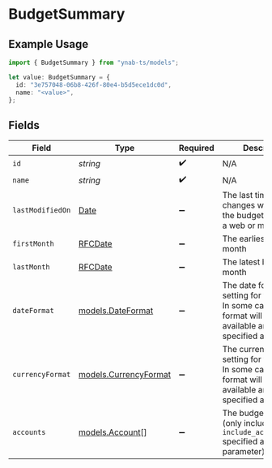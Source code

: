 # BudgetSummary

## Example Usage

```typescript
import { BudgetSummary } from "ynab-ts/models";

let value: BudgetSummary = {
  id: "3e757048-06b8-426f-80e4-b5d5ece1dc0d",
  name: "<value>",
};
```

## Fields

| Field                                                                                                                      | Type                                                                                                                       | Required                                                                                                                   | Description                                                                                                                |
| -------------------------------------------------------------------------------------------------------------------------- | -------------------------------------------------------------------------------------------------------------------------- | -------------------------------------------------------------------------------------------------------------------------- | -------------------------------------------------------------------------------------------------------------------------- |
| `id`                                                                                                                       | *string*                                                                                                                   | :heavy_check_mark:                                                                                                         | N/A                                                                                                                        |
| `name`                                                                                                                     | *string*                                                                                                                   | :heavy_check_mark:                                                                                                         | N/A                                                                                                                        |
| `lastModifiedOn`                                                                                                           | [Date](https://developer.mozilla.org/en-US/docs/Web/JavaScript/Reference/Global_Objects/Date)                              | :heavy_minus_sign:                                                                                                         | The last time any changes were made to the budget from either a web or mobile client                                       |
| `firstMonth`                                                                                                               | [RFCDate](../types/rfcdate.md)                                                                                             | :heavy_minus_sign:                                                                                                         | The earliest budget month                                                                                                  |
| `lastMonth`                                                                                                                | [RFCDate](../types/rfcdate.md)                                                                                             | :heavy_minus_sign:                                                                                                         | The latest budget month                                                                                                    |
| `dateFormat`                                                                                                               | [models.DateFormat](../models/dateformat.md)                                                                               | :heavy_minus_sign:                                                                                                         | The date format setting for the budget.  In some cases the format will not be available and will be specified as null.     |
| `currencyFormat`                                                                                                           | [models.CurrencyFormat](../models/currencyformat.md)                                                                       | :heavy_minus_sign:                                                                                                         | The currency format setting for the budget.  In some cases the format will not be available and will be specified as null. |
| `accounts`                                                                                                                 | [models.Account](../models/account.md)[]                                                                                   | :heavy_minus_sign:                                                                                                         | The budget accounts (only included if `include_accounts=true` specified as query parameter)                                |